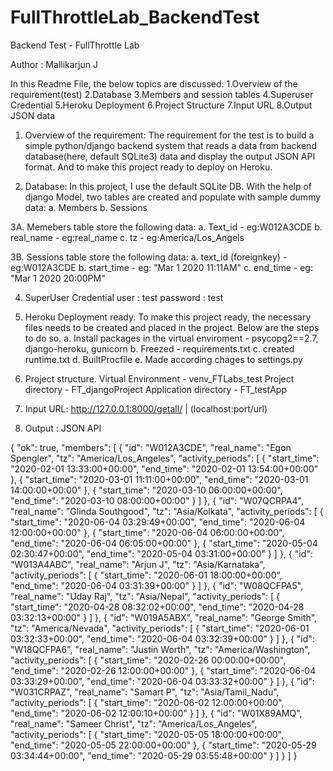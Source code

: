 # FullThrottleLab_BackendTest
Backend Test - FullThrottle Lab

Author : Mallikarjun J

In this Readme File, the below topics are discussed:
  1.Overview of the requirement(test)
  2.Database
  3.Members and session tables
  4.Superuser Credential
  5.Heroku Deployment
  6.Project Structure
  7.Input URL
  8.Output JSON data


1. Overview of the requirement:
The requirement for the test is to build a simple python/django backend system that reads a data from backend database(here, default SQLite3) data and display the output JSON API format. And to make this project ready to deploy on Heroku.

2. Database:
In this project, I use the default SQLite DB. With the help of django Model, two tables are created and populate with sample dummy data:
a. Members
b. Sessions

3A. Memebers table store the following data:
  a. Text_id - eg:W012A3CDE
  b. real_name - eg:real_name
  c. tz - eg:America/Los_Angels

3B. Sessions table store the following data:
  a. text_id (foreignkey) - eg:W012A3CDE
  b. start_time - eg: "Mar 1 2020  11:11AM"
  c. end_time - eg: "Mar 1 2020  20:00PM"
  
4. SuperUser Credential
 user : test
 password : test
 
 
5. Heroku Deployment ready.
To make this project ready, the necessary files needs to be created and placed in the project. Below are the steps to do so.
a. Install packages in the virtual enviroment - psycopg2==2.7, django-heroku, gunicorn
b. Freezed - requirements.txt 
c. created runtime.txt
d. BuiltProcfile
e. Made according chages to settings.py

6. Project structure.
  Virtual Environment - venv_FTLabs_test
  Project directory - FT_djangoProject
  Application directory - FT_testApp 


7. Input URL:
http://127.0.0.1:8000/getall/ | (localhost:port/url)


8. Output : JSON API 

{
  "ok": true,
  "members": [
    {
      "id": "W012A3CDE",
      "real_name": "Egon Spengler",
      "tz": "America/Los_Angeles",
      "activity_periods": [
        {
          "start_time": "2020-02-01 13:33:00+00:00",
          "end_time": "2020-02-01 13:54:00+00:00"
        },
        {
          "start_time": "2020-03-01 11:11:00+00:00",
          "end_time": "2020-03-01 14:00:00+00:00"
        },
        {
          "start_time": "2020-03-10 06:00:00+00:00",
          "end_time": "2020-03-10 08:00:00+00:00"
        }
      ]
    },
    {
      "id": "W07QCRPA4",
      "real_name": "Glinda Southgood",
      "tz": "Asia/Kolkata",
      "activity_periods": [
        {
          "start_time": "2020-06-04 03:29:49+00:00",
          "end_time": "2020-06-04 12:00:00+00:00"
        },
        {
          "start_time": "2020-06-04 06:00:00+00:00",
          "end_time": "2020-06-04 06:05:00+00:00"
        },
        {
          "start_time": "2020-05-04 02:30:47+00:00",
          "end_time": "2020-05-04 03:31:00+00:00"
        }
      ]
    },
    {
      "id": "W013A4ABC",
      "real_name": "Arjun J",
      "tz": "Asia/Karnataka",
      "activity_periods": [
        {
          "start_time": "2020-06-01 18:00:00+00:00",
          "end_time": "2020-06-04 03:31:39+00:00"
        }
      ]
    },
    {
      "id": "W08QCFPA5",
      "real_name": "Uday Raj",
      "tz": "Asia/Nepal",
      "activity_periods": [
        {
          "start_time": "2020-04-28 08:32:02+00:00",
          "end_time": "2020-04-28 03:32:13+00:00"
        }
      ]
    },
    {
      "id": "W019A5ABX",
      "real_name": "George Smith",
      "tz": "America/Nevada",
      "activity_periods": [
        {
          "start_time": "2020-06-01 03:32:33+00:00",
          "end_time": "2020-06-04 03:32:39+00:00"
        }
      ]
    },
    {
      "id": "W18QCFPA6",
      "real_name": "Justin Worth",
      "tz": "America/Washington",
      "activity_periods": [
        {
          "start_time": "2020-02-26 00:00:00+00:00",
          "end_time": "2020-02-26 12:00:00+00:00"
        },
        {
          "start_time": "2020-06-04 03:33:29+00:00",
          "end_time": "2020-06-04 03:33:32+00:00"
        }
      ]
    },
    {
      "id": "W031CRPAZ",
      "real_name": "Samart P",
      "tz": "Asia/Tamil_Nadu",
      "activity_periods": [
        {
          "start_time": "2020-06-02 12:00:00+00:00",
          "end_time": "2020-06-02 12:00:10+00:00"
        }
      ]
    },
    {
      "id": "W01X89AMQ",
      "real_name": "Sameer Christ",
      "tz": "America/Los_Angeles",
      "activity_periods": [
        {
          "start_time": "2020-05-05 18:00:00+00:00",
          "end_time": "2020-05-05 22:00:00+00:00"
        },
        {
          "start_time": "2020-05-29 03:34:44+00:00",
          "end_time": "2020-05-29 03:55:48+00:00"
        }
      ]
    }
  ]
}
